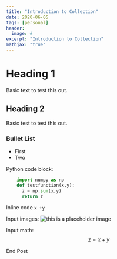```yaml
---
title: "Introduction to Collection"
date: 2020-06-05
tags: [personal]
header:
  image: #
excerpt: "Introduction to Collection"
mathjax: "true"
---
```


# Heading 1
Basic text to test this out.

## Heading 2
Basic test to test this out.

### Bullet List
* First
* Two

Python code block:
```python
    import numpy as np
    def testfunction(x,y):
      z = np.sum(x,y)
      return z
```
Inline code `x +y`

Input images:
<img src="{{ site.url }}{{ site.baseurl }}/images/unsplash-image-10.jpg" alt="this is a placeholder image">

Input math:
$$z = x +y $$

End Post
